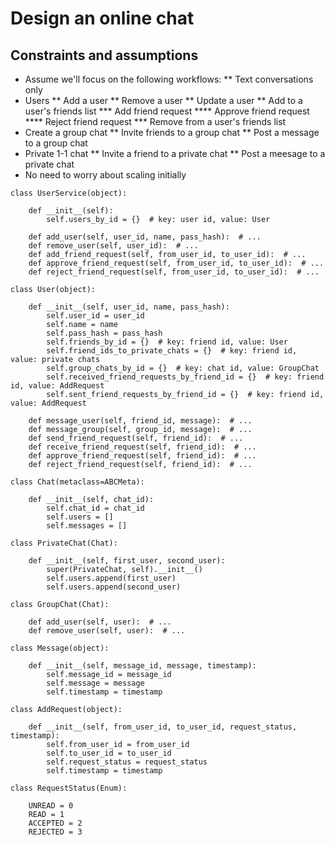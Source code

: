 # Design an online chat

## Constraints and assumptions

* Assume we'll focus on the following workflows:
** Text conversations only
* Users
** Add a user
** Remove a user
** Update a user
** Add to a user's friends list
*** Add friend request
**** Approve friend request
**** Reject friend request
*** Remove from a user's friends list
* Create a group chat
** Invite friends to a group chat
** Post a message to a group chat
* Private 1-1 chat
** Invite a friend to a private chat
** Post a meesage to a private chat
* No need to worry about scaling initially

```
class UserService(object):

    def __init__(self):
        self.users_by_id = {}  # key: user id, value: User

    def add_user(self, user_id, name, pass_hash):  # ...
    def remove_user(self, user_id):  # ...
    def add_friend_request(self, from_user_id, to_user_id):  # ...
    def approve_friend_request(self, from_user_id, to_user_id):  # ...
    def reject_friend_request(self, from_user_id, to_user_id):  # ...

class User(object):

    def __init__(self, user_id, name, pass_hash):
        self.user_id = user_id
        self.name = name
        self.pass_hash = pass_hash
        self.friends_by_id = {}  # key: friend id, value: User
        self.friend_ids_to_private_chats = {}  # key: friend id, value: private chats
        self.group_chats_by_id = {}  # key: chat id, value: GroupChat
        self.received_friend_requests_by_friend_id = {}  # key: friend id, value: AddRequest
        self.sent_friend_requests_by_friend_id = {}  # key: friend id, value: AddRequest

    def message_user(self, friend_id, message):  # ...
    def message_group(self, group_id, message):  # ...
    def send_friend_request(self, friend_id):  # ...
    def receive_friend_request(self, friend_id):  # ...
    def approve_friend_request(self, friend_id):  # ...
    def reject_friend_request(self, friend_id):  # ...

class Chat(metaclass=ABCMeta):

    def __init__(self, chat_id):
        self.chat_id = chat_id
        self.users = []
        self.messages = []

class PrivateChat(Chat):

    def __init__(self, first_user, second_user):
        super(PrivateChat, self).__init__()
        self.users.append(first_user)
        self.users.append(second_user)

class GroupChat(Chat):

    def add_user(self, user):  # ...
    def remove_user(self, user):  # ...

class Message(object):

    def __init__(self, message_id, message, timestamp):
        self.message_id = message_id
        self.message = message
        self.timestamp = timestamp

class AddRequest(object):

    def __init__(self, from_user_id, to_user_id, request_status, timestamp):
        self.from_user_id = from_user_id
        self.to_user_id = to_user_id
        self.request_status = request_status
        self.timestamp = timestamp

class RequestStatus(Enum):

    UNREAD = 0
    READ = 1
    ACCEPTED = 2
    REJECTED = 3
```